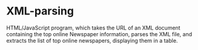 
# XML-parsing

HTML/JavaScript program, which takes the URL of an XML document containing the top online Newspaper information, parses the XML file, and extracts the list of top online newspapers, displaying them in a table.
